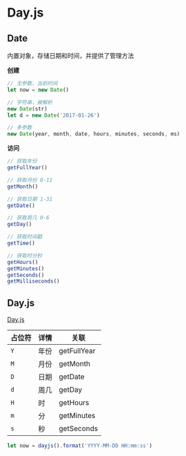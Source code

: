 # Day.js

## Date

内置对象，存储日期和时间，并提供了管理方法

**创建**

```js
// 无参数，当前时间
let now = new Date()

// 字符串，被解析
new Date(str)
let d = new Date('2017-01-26')

// 多参数
new Date(year, month, date, hours, minutes, seconds, ms)
```

**访问**

```js
// 获取年份
getFullYear()

// 获取月份 0-11
getMonth()

// 获取日期 1-31
getDate()

// 获取周几 0-6
getDay()

// 获取时间戳
getTime()

// 获取时分秒
getHours()
getMinutes()
getSeconds()
getMilliseconds()
```

## Day.js

[Day.js](https://dayjs.gitee.io/zh-CN/)

| 占位符 | 详情 | 关联        |
| ------ | ---- | ----------- |
| `Y`    | 年份 | getFullYear |
| `M`    | 月份 | getMonth    |
| `D`    | 日期 | getDate     |
| `d`    | 周几 | getDay      |
| `H`    | 时   | getHours    |
| `m`    | 分   | getMinutes  |
| `s`    | 秒   | getSeconds  |

```js
let now = dayjs().format('YYYY-MM-DD HH:mm:ss')
```

